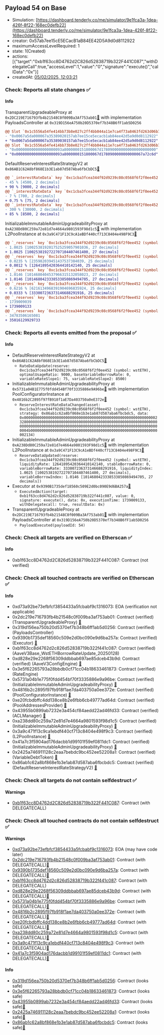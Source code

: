 ## Payload 54 on Base

- Simulation: [https://dashboard.tenderly.co/me/simulator/9e1fca3a-1dea-426f-8f22-168ec0defb22](https://dashboard.tenderly.co/me/simulator/9e1fca3a-1dea-426f-8f22-168ec0defb22)
- creator: 0x57ab7ee15cE5ECacB1aB84EE42D5A9d0d8112922
- maximumAccessLevelRequired: 1
- state: 1(Created)
- actions: [{"target":"0xb1f63cc8D4762d2C826d52838719b322F441C087","withDelegateCall":true,"accessLevel":1,"value":"0","signature":"execute()","callData":"0x"}]
- createdAt: [05/02/2025, 12:03:21](https://basescan.org/tx/0x0ed99bdf480d8273c2bf719d79e95712df3d227ea21b97df7eeb05f45947e335)

### Check: Reports all state changes :white_check_mark:

#### Info


TransparentUpgradeableProxy at `0x2DC219E716793fb4b21548C0f009Ba3Af753ab01`[:ghost:](https://github.com/bgd-labs/aave-address-book "GovernanceV3Base.PAYLOADS_CONTROLLER") with implementation PayloadsController at `0x319D156eA750b20D5370ef7b348B6fF1ab5D0256`
```diff
@@ Slot `0x1c5556a54fe414bb73b8e027c2ff4bb044a11e7ca4f73a8463fd263d06b76aa6` @@
- "0x0067a5da000067a35389020157ab7ee15ce5ecacb1ab84ee42d5a9d0d8112922"
+ "0x0067a5da000067a35389030157ab7ee15ce5ecacb1ab84ee42d5a9d0d8112922"
@@ Slot `0x1c5556a54fe414bb73b8e027c2ff4bb044a11e7ca4f73a8463fd263d06b76aa7` @@
- "0x000000000000000000093a8000000151800067d1780900000000000000000000"
+ "0x000000000000000000093a8000000151800067d1780900000000000067a72c6d"
```

DefaultReserveInterestRateStrategyV2 at `0x86AB1C62A8bf868E1b3E1ab87d587Aba6fbCbDC5`[:ghost:](https://github.com/bgd-labs/aave-address-book "AaveV3Base.ASSETS.WETH.INTEREST_RATE_STRATEGY, AaveV3Base.ASSETS.cbETH.INTEREST_RATE_STRATEGY, AaveV3Base.ASSETS.USDbC.INTEREST_RATE_STRATEGY, AaveV3Base.ASSETS.wstETH.INTEREST_RATE_STRATEGY, AaveV3Base.ASSETS.USDC.INTEREST_RATE_STRATEGY, AaveV3Base.ASSETS.weETH.INTEREST_RATE_STRATEGY, AaveV3Base.ASSETS.cbBTC.INTEREST_RATE_STRATEGY, AaveV3Base.ASSETS.ezETH.INTEREST_RATE_STRATEGY")
```diff
@@ `_interestRateData` key `0xc1cba3fcea344f92d9239c08c0568f6f2f0ee452 (symbol: wstETH).optimalUsageRatio` @@
- 45 % [4500, 2 decimals]
+ 90 % [9000, 2 decimals]
@@ `_interestRateData` key `0xc1cba3fcea344f92d9239c08c0568f6f2f0ee452 (symbol: wstETH).variableRateSlope1` @@
- 7 % [700, 2 decimals]
+ 0.75 % [75, 2 decimals]
@@ `_interestRateData` key `0xc1cba3fcea344f92d9239c08c0568f6f2f0ee452 (symbol: wstETH).variableRateSlope2` @@
- 300 % [30000, 2 decimals]
+ 85 % [8500, 2 decimals]
```

InitializableImmutableAdminUpgradeabilityProxy at `0xA238Dd80C259a72e81d7e4664a9801593F98d1c5`[:ghost:](https://github.com/bgd-labs/aave-address-book "AaveV3Base.POOL") with implementation L2PoolInstance at `0x3a9C471F13C9cA1eBDf440cf713C8404e498F9C3`[:ghost:](https://github.com/bgd-labs/aave-address-book "AaveV3Base.POOL_IMPL")
```diff
@@ `_reserves` key `0xc1cba3fcea344f92d9239c08c0568f6f2f0ee452 (symbol: wstETH).liquidityIndex` @@
- 1.0025 [1002538192017525259057901036, 27 decimals]
+ 1.0025 [1002538192722707104407461400, 27 decimals]
@@ `_reserves` key `0xc1cba3fcea344f92d9239c08c0568f6f2f0ee452 (symbol: wstETH).currentLiquidityRate` @@
- 0.0235 % [235982039451437537384039, 25 decimals]
+ 0.0012 % [12641895420364410142140, 25 decimals]
@@ `_reserves` key `0xc1cba3fcea344f92d9239c08c0568f6f2f0ee452 (symbol: wstETH).variableBorrowIndex` @@
- 1.0146 [1014680404537966315132058023, 27 decimals]
+ 1.0146 [1014680423338533850869494705, 27 decimals]
@@ `_reserves` key `0xc1cba3fcea344f92d9239c08c0568f6f2f0ee452 (symbol: wstETH).currentVariableBorrowRate` @@
- 0.6216 % [6216134968391904696835924, 25 decimals]
+ 0.0333 % [333007236373146688291916, 25 decimals]
@@ `_reserves` key `0xc1cba3fcea344f92d9239c08c0568f6f2f0ee452 (symbol: wstETH).lastUpdateTimestamp` @@
- 1739009039
+ 1739009133
@@ `_reserves` key `0xc1cba3fcea344f92d9239c08c0568f6f2f0ee452 (symbol: wstETH).accruedToTreasury` @@
- 34783506165081
+ 35016129929733
```


### Check: Reports all events emitted from the proposal :white_check_mark:

#### Info

- DefaultReserveInterestRateStrategyV2 at `0x86AB1C62A8bf868E1b3E1ab87d587Aba6fbCbDC5`[:ghost:](https://github.com/bgd-labs/aave-address-book "AaveV3Base.ASSETS.WETH.INTEREST_RATE_STRATEGY, AaveV3Base.ASSETS.cbETH.INTEREST_RATE_STRATEGY, AaveV3Base.ASSETS.USDbC.INTEREST_RATE_STRATEGY, AaveV3Base.ASSETS.wstETH.INTEREST_RATE_STRATEGY, AaveV3Base.ASSETS.USDC.INTEREST_RATE_STRATEGY, AaveV3Base.ASSETS.weETH.INTEREST_RATE_STRATEGY, AaveV3Base.ASSETS.cbBTC.INTEREST_RATE_STRATEGY, AaveV3Base.ASSETS.ezETH.INTEREST_RATE_STRATEGY")
  - `RateDataUpdate(reserve: 0xc1cba3fcea344f92d9239c08c0568f6f2f0ee452 (symbol: wstETH), optimalUsageRatio: 9000, baseVariableBorrowRate: 0, variableRateSlope1: 75, variableRateSlope2: 8500)`
- InitializableImmutableAdminUpgradeabilityProxy at `0x5731a04B1E775f0fdd454Bf70f3335886e9A96be`[:ghost:](https://github.com/bgd-labs/aave-address-book "AaveV3Base.POOL_CONFIGURATOR") with implementation PoolConfiguratorInstance at `0x4816b2C2895f97fB918f1aE7Da403750a0eE372e`[:ghost:](https://github.com/bgd-labs/aave-address-book "AaveV3Base.POOL_CONFIGURATOR_IMPL")
  - `ReserveInterestRateDataChanged(asset: 0xc1cba3fcea344f92d9239c08c0568f6f2f0ee452 (symbol: wstETH), strategy: 0x86ab1c62a8bf868e1b3e1ab87d587aba6fbcbdc5, data: 0x00000000000000000000000000000000000000000000000000000000000023280000000000000000000000000000000000000000000000000000000000000000000000000000000000000000000000000000000000000000000000000000004b0000000000000000000000000000000000000000000000000000000000002134)`
- InitializableImmutableAdminUpgradeabilityProxy at `0xA238Dd80C259a72e81d7e4664a9801593F98d1c5`[:ghost:](https://github.com/bgd-labs/aave-address-book "AaveV3Base.POOL") with implementation L2PoolInstance at `0x3a9C471F13C9cA1eBDf440cf713C8404e498F9C3`[:ghost:](https://github.com/bgd-labs/aave-address-book "AaveV3Base.POOL_IMPL")
  - `ReserveDataUpdated(reserve: 0xc1cba3fcea344f92d9239c08c0568f6f2f0ee452 (symbol: wstETH), liquidityRate: 12641895420364410142140, stableBorrowRate: 0, variableBorrowRate: 333007236373146688291916, liquidityIndex: 1.0025 [1002538192722707104407461400, 27 decimals], variableBorrowIndex: 1.0146 [1014680423338533850869494705, 27 decimals])`
- Executor at `0x9390B1735def18560c509E2d0bc090E9d6BA257a`[:ghost:](https://github.com/bgd-labs/aave-address-book "AaveV3Base.ACL_ADMIN, GovernanceV3Base.EXECUTOR_LVL_1")
  - `ExecutedAction(target: 0xb1f63cc8d4762d2c826d52838719b322f441c087, value: 0, signature: execute(), data: 0x, executionTime: 1739009133, withDelegatecall: true, resultData: 0x)`
- TransparentUpgradeableProxy at `0x2DC219E716793fb4b21548C0f009Ba3Af753ab01`[:ghost:](https://github.com/bgd-labs/aave-address-book "GovernanceV3Base.PAYLOADS_CONTROLLER") with implementation PayloadsController at `0x319D156eA750b20D5370ef7b348B6fF1ab5D0256`
  - `PayloadExecuted(payloadId: 54)`

### Check: Check all targets are verified on Etherscan :white_check_mark:

#### Info

- 0xb1f63cc8D4762d2C826d52838719b322F441C087: Contract (not verified) 

### Check: Check all touched contracts are verified on Etherscan :white_check_mark:

#### Info

- 0xd73a92be73efbfcf3854433a5fcbabf9c1316073: EOA (verification not applicable)
- 0x2dc219e716793fb4b21548c0f009ba3af753ab01: Contract (verified) (TransparentUpgradeableProxy) [:ghost:](https://github.com/bgd-labs/aave-address-book "GovernanceV3Base.PAYLOADS_CONTROLLER")
- 0x319d156ea750b20d5370ef7b348b6ff1ab5d0256: Contract (verified) (PayloadsController) 
- 0x9390b1735def18560c509e2d0bc090e9d6ba257a: Contract (verified) (Executor) [:ghost:](https://github.com/bgd-labs/aave-address-book "AaveV3Base.ACL_ADMIN, GovernanceV3Base.EXECUTOR_LVL_1")
- 0xb1f63cc8d4762d2c826d52838719b322f441c087: Contract (verified) (AaveV3Base_WstETHBorrowRateUpdate_20250128) 
- 0xd828e29e2268f56309ddbbab697ae85dceb43b9d: Contract (verified) (AaveV3ConfigEngine) [:ghost:](https://github.com/bgd-labs/aave-address-book "AaveV3Base.CONFIG_ENGINE")
- 0x3e5f62265793a28bbdb0cf71cc04b18633461873: Contract (verified) (RateEngine) 
- 0x5731a04b1e775f0fdd454bf70f3335886e9a96be: Contract (verified) (InitializableImmutableAdminUpgradeabilityProxy) [:ghost:](https://github.com/bgd-labs/aave-address-book "AaveV3Base.POOL_CONFIGURATOR")
- 0x4816b2c2895f97fb918f1ae7da403750a0ee372e: Contract (verified) (PoolConfiguratorInstance) [:ghost:](https://github.com/bgd-labs/aave-address-book "AaveV3Base.POOL_CONFIGURATOR_IMPL")
- 0xe20fcbdbffc4dd138ce8b2e6fbb6cb49777ad64d: Contract (verified) (PoolAddressesProvider) [:ghost:](https://github.com/bgd-labs/aave-address-book "AaveV3Base.POOL_ADDRESSES_PROVIDER")
- 0x43955b0899ab7232e3a454cf84aedd22ad46fd33: Contract (verified) (ACLManager) [:ghost:](https://github.com/bgd-labs/aave-address-book "AaveV3Base.ACL_MANAGER")
- 0xa238dd80c259a72e81d7e4664a9801593f98d1c5: Contract (verified) (InitializableImmutableAdminUpgradeabilityProxy) [:ghost:](https://github.com/bgd-labs/aave-address-book "AaveV3Base.POOL")
- 0x3a9c471f13c9ca1ebdf440cf713c8404e498f9c3: Contract (verified) (L2PoolInstance) [:ghost:](https://github.com/bgd-labs/aave-address-book "AaveV3Base.POOL_IMPL")
- 0x41a7c3f5904ad176dacbb1d99101f59ef0811dc1: Contract (verified) (InitializableImmutableAdminUpgradeabilityProxy) [:ghost:](https://github.com/bgd-labs/aave-address-book "AaveV3Base.ASSETS.wstETH.V_TOKEN")
- 0x2425a746911128c2eaa7bebdc9bc452ee52208a1: Contract (verified) (VariableDebtToken) [:ghost:](https://github.com/bgd-labs/aave-address-book "AaveV3Base.DEFAULT_VARIABLE_DEBT_TOKEN_IMPL_REV_1")
- 0x86ab1c62a8bf868e1b3e1ab87d587aba6fbcbdc5: Contract (verified) (DefaultReserveInterestRateStrategyV2) [:ghost:](https://github.com/bgd-labs/aave-address-book "AaveV3Base.ASSETS.WETH.INTEREST_RATE_STRATEGY, AaveV3Base.ASSETS.cbETH.INTEREST_RATE_STRATEGY, AaveV3Base.ASSETS.USDbC.INTEREST_RATE_STRATEGY, AaveV3Base.ASSETS.wstETH.INTEREST_RATE_STRATEGY, AaveV3Base.ASSETS.USDC.INTEREST_RATE_STRATEGY, AaveV3Base.ASSETS.weETH.INTEREST_RATE_STRATEGY, AaveV3Base.ASSETS.cbBTC.INTEREST_RATE_STRATEGY, AaveV3Base.ASSETS.ezETH.INTEREST_RATE_STRATEGY")

### Check: Check all targets do not contain selfdestruct :white_check_mark:

#### Warnings

- [0xb1f63cc8D4762d2C826d52838719b322F441C087](https://basescan.org/address/0xb1f63cc8D4762d2C826d52838719b322F441C087): Contract (with DELEGATECALL)

### Check: Check all touched contracts do not contain selfdestruct :white_check_mark:

#### Warnings

- [0xd73a92be73efbfcf3854433a5fcbabf9c1316073](https://basescan.org/address/0xd73a92be73efbfcf3854433a5fcbabf9c1316073): EOA (may have code later)
- [0x2dc219e716793fb4b21548c0f009ba3af753ab01](https://basescan.org/address/0x2dc219e716793fb4b21548c0f009ba3af753ab01): Contract (with DELEGATECALL)[:ghost:](https://github.com/bgd-labs/aave-address-book "GovernanceV3Base.PAYLOADS_CONTROLLER")
- [0x9390b1735def18560c509e2d0bc090e9d6ba257a](https://basescan.org/address/0x9390b1735def18560c509e2d0bc090e9d6ba257a): Contract (with DELEGATECALL)[:ghost:](https://github.com/bgd-labs/aave-address-book "AaveV3Base.ACL_ADMIN, GovernanceV3Base.EXECUTOR_LVL_1")
- [0xb1f63cc8d4762d2c826d52838719b322f441c087](https://basescan.org/address/0xb1f63cc8d4762d2c826d52838719b322f441c087): Contract (with DELEGATECALL)
- [0xd828e29e2268f56309ddbbab697ae85dceb43b9d](https://basescan.org/address/0xd828e29e2268f56309ddbbab697ae85dceb43b9d): Contract (with DELEGATECALL)[:ghost:](https://github.com/bgd-labs/aave-address-book "AaveV3Base.CONFIG_ENGINE")
- [0x5731a04b1e775f0fdd454bf70f3335886e9a96be](https://basescan.org/address/0x5731a04b1e775f0fdd454bf70f3335886e9a96be): Contract (with DELEGATECALL)[:ghost:](https://github.com/bgd-labs/aave-address-book "AaveV3Base.POOL_CONFIGURATOR")
- [0x4816b2c2895f97fb918f1ae7da403750a0ee372e](https://basescan.org/address/0x4816b2c2895f97fb918f1ae7da403750a0ee372e): Contract (with DELEGATECALL)[:ghost:](https://github.com/bgd-labs/aave-address-book "AaveV3Base.POOL_CONFIGURATOR_IMPL")
- [0xe20fcbdbffc4dd138ce8b2e6fbb6cb49777ad64d](https://basescan.org/address/0xe20fcbdbffc4dd138ce8b2e6fbb6cb49777ad64d): Contract (with DELEGATECALL)[:ghost:](https://github.com/bgd-labs/aave-address-book "AaveV3Base.POOL_ADDRESSES_PROVIDER")
- [0xa238dd80c259a72e81d7e4664a9801593f98d1c5](https://basescan.org/address/0xa238dd80c259a72e81d7e4664a9801593f98d1c5): Contract (with DELEGATECALL)[:ghost:](https://github.com/bgd-labs/aave-address-book "AaveV3Base.POOL")
- [0x3a9c471f13c9ca1ebdf440cf713c8404e498f9c3](https://basescan.org/address/0x3a9c471f13c9ca1ebdf440cf713c8404e498f9c3): Contract (with DELEGATECALL)[:ghost:](https://github.com/bgd-labs/aave-address-book "AaveV3Base.POOL_IMPL")
- [0x41a7c3f5904ad176dacbb1d99101f59ef0811dc1](https://basescan.org/address/0x41a7c3f5904ad176dacbb1d99101f59ef0811dc1): Contract (with DELEGATECALL)[:ghost:](https://github.com/bgd-labs/aave-address-book "AaveV3Base.ASSETS.wstETH.V_TOKEN")

#### Info

- [0x319d156ea750b20d5370ef7b348b6ff1ab5d0256](https://basescan.org/address/0x319d156ea750b20d5370ef7b348b6ff1ab5d0256): Contract (looks safe)
- [0x3e5f62265793a28bbdb0cf71cc04b18633461873](https://basescan.org/address/0x3e5f62265793a28bbdb0cf71cc04b18633461873): Contract (looks safe)
- [0x43955b0899ab7232e3a454cf84aedd22ad46fd33](https://basescan.org/address/0x43955b0899ab7232e3a454cf84aedd22ad46fd33): Contract (looks safe)[:ghost:](https://github.com/bgd-labs/aave-address-book "AaveV3Base.ACL_MANAGER")
- [0x2425a746911128c2eaa7bebdc9bc452ee52208a1](https://basescan.org/address/0x2425a746911128c2eaa7bebdc9bc452ee52208a1): Contract (looks safe)[:ghost:](https://github.com/bgd-labs/aave-address-book "AaveV3Base.DEFAULT_VARIABLE_DEBT_TOKEN_IMPL_REV_1")
- [0x86ab1c62a8bf868e1b3e1ab87d587aba6fbcbdc5](https://basescan.org/address/0x86ab1c62a8bf868e1b3e1ab87d587aba6fbcbdc5): Contract (looks safe)[:ghost:](https://github.com/bgd-labs/aave-address-book "AaveV3Base.ASSETS.WETH.INTEREST_RATE_STRATEGY, AaveV3Base.ASSETS.cbETH.INTEREST_RATE_STRATEGY, AaveV3Base.ASSETS.USDbC.INTEREST_RATE_STRATEGY, AaveV3Base.ASSETS.wstETH.INTEREST_RATE_STRATEGY, AaveV3Base.ASSETS.USDC.INTEREST_RATE_STRATEGY, AaveV3Base.ASSETS.weETH.INTEREST_RATE_STRATEGY, AaveV3Base.ASSETS.cbBTC.INTEREST_RATE_STRATEGY, AaveV3Base.ASSETS.ezETH.INTEREST_RATE_STRATEGY")

